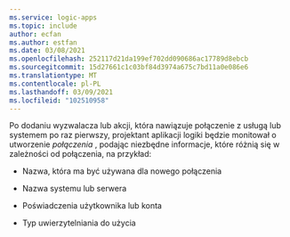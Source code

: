 ```yaml
---
ms.service: logic-apps
ms.topic: include
author: ecfan
ms.author: estfan
ms.date: 03/08/2021
ms.openlocfilehash: 252117d21da199ef702dd090686ac17789d8ebcb
ms.sourcegitcommit: 15d27661c1c03bf84d3974a675c7bd11a0e086e6
ms.translationtype: MT
ms.contentlocale: pl-PL
ms.lasthandoff: 03/09/2021
ms.locfileid: "102510958"
---
```

Po dodaniu wyzwalacza lub akcji, która nawiązuje połączenie z usługą lub systemem po raz pierwszy, projektant aplikacji logiki będzie monitował o utworzenie *połączenia* , podając niezbędne informacje, które różnią się w zależności od połączenia, na przykład:

* Nazwa, która ma być używana dla nowego połączenia

* Nazwa systemu lub serwera

* Poświadczenia użytkownika lub konta

* Typ uwierzytelniania do użycia
